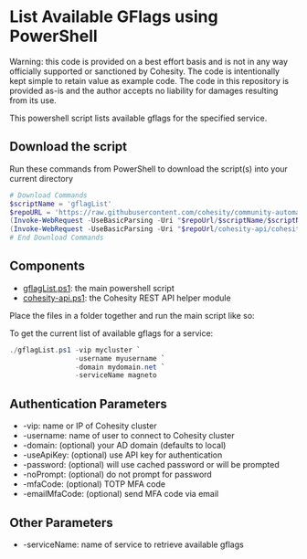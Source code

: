 # List Available GFlags using PowerShell

Warning: this code is provided on a best effort basis and is not in any way officially supported or sanctioned by Cohesity. The code is intentionally kept simple to retain value as example code. The code in this repository is provided as-is and the author accepts no liability for damages resulting from its use.

This powershell script lists available gflags for the specified service.

## Download the script

Run these commands from PowerShell to download the script(s) into your current directory

```powershell
# Download Commands
$scriptName = 'gflagList'
$repoURL = 'https://raw.githubusercontent.com/cohesity/community-automation-samples/main/powershell'
(Invoke-WebRequest -UseBasicParsing -Uri "$repoUrl/$scriptName/$scriptName.ps1").content | Out-File "$scriptName.ps1"; (Get-Content "$scriptName.ps1") | Set-Content "$scriptName.ps1"
(Invoke-WebRequest -UseBasicParsing -Uri "$repoUrl/cohesity-api/cohesity-api.ps1").content | Out-File cohesity-api.ps1; (Get-Content cohesity-api.ps1) | Set-Content cohesity-api.ps1
# End Download Commands
```

## Components

* [gflagList.ps1](https://raw.githubusercontent.com/cohesity/community-automation-samples/main/powershell/gflagList/gflagList.ps1): the main powershell script
* [cohesity-api.ps1](https://raw.githubusercontent.com/cohesity/community-automation-samples/main/powershell/cohesity-api/cohesity-api.ps1): the Cohesity REST API helper module

Place the files in a folder together and run the main script like so:

To get the current list of available gflags for a service:

```powershell
./gflagList.ps1 -vip mycluster `
                -username myusername `
                -domain mydomain.net `
                -serviceName magneto
```

## Authentication Parameters

* -vip: name or IP of Cohesity cluster
* -username: name of user to connect to Cohesity cluster
* -domain: (optional) your AD domain (defaults to local)
* -useApiKey: (optional) use API key for authentication
* -password: (optional) will use cached password or will be prompted
* -noPrompt: (optional) do not prompt for password
* -mfaCode: (optional) TOTP MFA code
* -emailMfaCode: (optional) send MFA code via email

## Other Parameters

* -serviceName: name of service to retrieve available gflags
